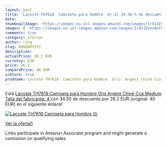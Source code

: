 ```yaml
---
layout: post
title: 'Lacoste TH7618  Camiseta para Hombre  Gr al 34.50 % de descuento'
date: 
thumbnailImage: 'https://images-eu.ssl-images-amazon.com/images/I/411EVozAeFL._SL200_.jpg'
images: [ 'https://images-eu.ssl-images-amazon.com/images/I/411EVozAeFL._SL200_.jpg' ]
comments: true
category: ofertas
author: ring
slug: B00Q4MYSYC
description:
actualPrice: 26.2 EUR
currency: EUR
price: 26.2
comparePrice: 40 EUR
inStock: true
prodname: Lacoste TH7618  Camiseta para Hombre  Gris  Argent Chiné Cca   Medium  Talla del fabricante: 4 
---
```


Está [Lacoste TH7618  Camiseta para Hombre  Gris  Argent Chiné Cca   Medium  Talla del fabricante: 4 ](https://www.amazon.es/dp/B00Q4MYSYC/?tag=tolees-21) con 34.50 de descuento por 26.2 EUR (original: 40 EUR) en el siguiente enlace!

[![Lacoste TH7618  Camiseta para Hombre  Gr](https://images-eu.ssl-images-amazon.com/images/I/411EVozAeFL._SL200_.jpg)](https://www.amazon.es/dp/B00Q4MYSYC/?tag=tolees-21)

[Ver la oferta!!](https://www.amazon.es/dp/B00Q4MYSYC/?tag=tolees-21)

Links participate in Amazon Associate program and might generate a comission on qualifying sales


